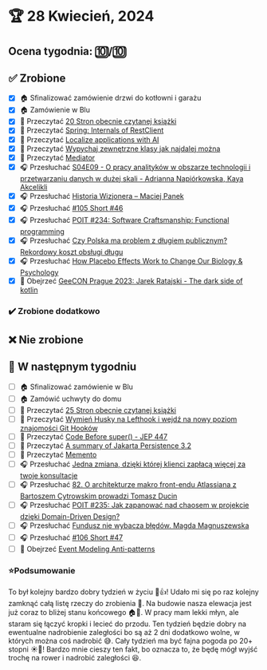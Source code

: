 # 🏆 28 Kwiecień, 2024

## Ocena tygodnia: 🔟/🔟

## ✅ Zrobione
- [x] 🏠 Sfinalizować zamówienie drzwi do kotłowni i garażu
- [x] 🏠 Zamówienie w Blu
- [x] 📗 Przeczytać [20 Stron obecnie czytanej książki](https://github.com/BartoszDabek/bdabek.pl/blob/master/miscellaneous/books.md)
- [x] 📗 Przeczytać [Spring: Internals of RestClient](https://foojay.io/today/spring-internals-of-restclient/)
- [x] 📗 Przeczytać [Localize applications with AI](https://foojay.io/today/localize-apps-with-ai/)
- [x] 📗 Przeczytać [Wypychaj zewnętrzne klasy jak najdalej można](https://cezarysanecki.pl/2024/03/28/wypychaj-klasy-zewnetrznych-bibliotek-jak-najdalej-mozna/)
- [x] 📗 Przeczytać [Mediator](https://java-design-patterns.com/patterns/mediator/)
- [x] 🎧 Przesłuchać [S04E09 - O pracy analityków w obszarze technologii i przetwarzaniu danych w dużej skali - Adrianna Napiórkowska, Kaya Akcelikli](https://podcast.allegro.tech/o-pracy-analitykow-w-obszarze-technologii-i-przetwarzaniu-danych-w-duzej-skali/)
- [x] 🎧 Przesłuchać [Historia Wizjonera – Maciej Panek](https://zaprojektujswojezycie.pl/historia-wizjonera-maciej-panek/)
- [x] 🎧 Przesłuchać [#105 Short #46](https://patoarchitekci.io/105/)
- [x] 🎧 Przesłuchać [POIT #234: Software Craftsmanship: Functional programming](https://porozmawiajmyoit.pl/poit-234-software-craftsmanship-functional-programming/)
- [x] 🎧 Przesłuchać [Czy Polska ma problem z długiem publicznym? Rekordowy koszt obsługi długu](https://inwestomat.eu/czy-polska-ma-problem-z-dlugiem-publicznym/)
- [x] 🎧 Przesłuchać [How Placebo Effects Work to Change Our Biology & Psychology](https://www.hubermanlab.com/episode/how-placebo-effects-work-to-change-our-biology-psychology)
- [x] 🎥 Obejrzeć [GeeCON Prague 2023: Jarek Ratajski - The dark side of kotlin](https://youtu.be/xOIpDHM28Po)

### ✔️ Zrobione dodatkowo

## ❌ Nie zrobione

## 📝 W następnym tygodniu
- [ ] 🏠 Sfinalizować zamówienie w Blu
- [ ] 🏠 Zamówić uchwyty do domu
- [ ] 📗 Przeczytać [25 Stron obecnie czytanej książki](https://github.com/BartoszDabek/bdabek.pl/blob/master/miscellaneous/books.md)
- [ ] 📗 Przeczytać [Wymień Husky na Lefthook i wejdź na nowy poziom znajomości Git Hooków](https://geek.justjoin.it/wymien-husky-na-lefthook/)
- [ ] 📗 Przeczytać [Code Before super() - JEP 447](https://www.javaspecialists.eu/archive/Issue316-Code-Before-super---JEP-447.html)
- [ ] 📗 Przeczytać [A summary of Jakarta Persistence 3.2](https://in.relation.to/2024/04/01/jakarta-persistence-3/)
- [ ] 📗 Przeczytać [Memento](https://java-design-patterns.com/patterns/memento/)
- [ ] 🎧 Przesłuchać [Jedna zmiana, dzięki której klienci zapłacą więcej za twoje konsultacje](https://malawielkafirma.pl/jak-robic-lepsze-konsultacje/)
- [ ] 🎧 Przesłuchać [82. O architekturze makro front-endu Atlassiana z Bartoszem Cytrowskim prowadzi Tomasz Ducin](https://bettersoftwaredesign.pl/episodes/82)
- [ ] 🎧 Przesłuchać [POIT #235: Jak zapanować nad chaosem w projekcie dzięki Domain-Driven Design?](https://porozmawiajmyoit.pl/poit-235-jak-zapanowac-nad-chaosem-w-projekcie-dzieki-domain-driven-design/)
- [ ] 🎧 Przesłuchać [Fundusz nie wybacza błędów. Magda Magnuszewska](https://zaprojektujswojezycie.pl/fundusz-nie-wybacza-bledow-magda-magnuszewska/)
- [ ] 🎧 Przesłuchać [#106 Short #47](https://patoarchitekci.io/106/)
- [ ] 🎥 Obejrzeć [Event Modeling Anti-patterns](https://www.confluent.io/events/kafka-summit-london-2024/event-modeling-anti-patterns/)

### ⭐Podsumowanie
To był kolejny bardzo dobry tydzień w życiu 👋👍! Udało mi się po raz kolejny zamknąć całą listę rzeczy do zrobienia 💪. Na budowie nasza elewacja jest już coraz to bliżej stanu końcowego 🏠🤗. W pracy mam lekki młyn, ale staram się łączyć kropki i lecieć do przodu. Ten tydzień będzie dobry na ewentualne nadrobienie zaległości bo są aż 2 dni dodatkowo wolne, w których można coś nadrobić 😅. Cały tydzień ma być fajna pogoda po 20+ stopni ☀️🙌! Bardzo mnie cieszy ten fakt, bo oznacza to, że będę mógł wyjść trochę na rower i nadrobić zaległości 😆.
